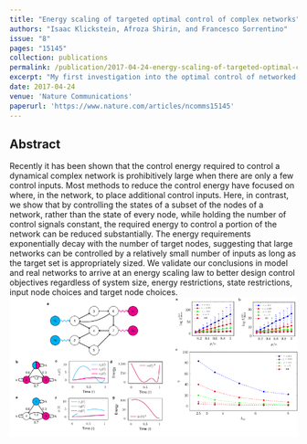 ```yaml
---
title: "Energy scaling of targeted optimal control of complex networks"
authors: "Isaac Klickstein, Afroza Shirin, and Francesco Sorrentino"
issue: "8"
pages: "15145"
collection: publications
permalink: /publication/2017-04-24-energy-scaling-of-targeted-optimal-control-of-complex-networks
excerpt: "My first investigation into the optimal control of networked systems. The main focus was on the role of the number of control targets.<br/><img src='/images/2017-04-24-energy-scaling-of-targeted-optimal-control-of-complex-networks-image.png'>"
date: 2017-04-24
venue: 'Nature Communications'
paperurl: 'https://www.nature.com/articles/ncomms15145'
---
```

## Abstract
Recently it has been shown that the control energy required to control a dynamical complex network is prohibitively large when there are only a few control inputs. Most methods to reduce the control energy have focused on where, in the network, to place additional control inputs. Here, in contrast, we show that by controlling the states of a subset of the nodes of a network, rather than the state of every node, while holding the number of control signals constant, the required energy to control a portion of the network can be reduced substantially. The energy requirements exponentially decay with the number of target nodes, suggesting that large networks can be controlled by a relatively small number of inputs as long as the target set is appropriately sized. We validate our conclusions in model and real networks to arrive at an energy scaling law to better design control objectives regardless of system size, energy restrictions, state restrictions, input node choices and target node choices.<br/>
<img src='/images/targcon.png'>
